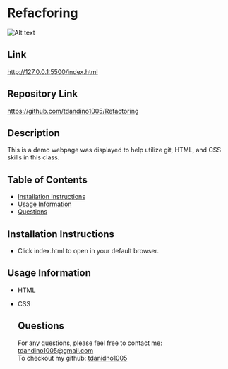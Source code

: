 # Refacforing


![Alt text](![image](https://user-images.githubusercontent.com/114967217/229367453-2f92ebb8-290b-4751-8dc5-b0c2bd94c29d.png)
"Screenshot")

## Link

http://127.0.0.1:5500/index.html



## Repository Link

https://github.com/tdandino1005/Refactoring


## Description

This is a demo webpage was displayed to help utilize git, HTML, and CSS skills in this class.

## Table of Contents

  * [Installation Instructions](#installation-instructions)
  * [Usage Information](#usage-information)
  * [Questions](#questions)

  ## Installation Instructions

 - Click index.html to open in your default browser.

  ## Usage Information

- HTML
- CSS
  

  ## Questions

  For any questions, please feel free to contact me: tdandino1005@gmail.com <br>
  To checkout my github: [tdanidno1005](https://github.com/tdandino1005)
